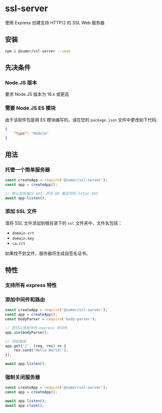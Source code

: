 # ssl-server
使用 Express 创建支持 HTTP/2 的 SSL Web 服务器

## 安装
```bash
npm i @sumor/ssl-server --save
```

## 先决条件

### Node.JS 版本
要求 Node.JS 版本为 16.x 或更高

### 需要 Node.JS ES 模块
由于该软件包是用 ES 模块编写的，请在您的 ```package.json``` 文件中更改如下代码:
```json
{
    "type": "module"
}
```

## 用法

### 托管一个简单服务器

```javascript
const createApp = require('@sumor/ssl-server');
const app = createApp();

// 默认监听端口 443，并将 80 重定向到 https 443
await app.listen();
```


### 添加 SSL 文件
请将 SSL 文件添加到根目录下的 ```ssl``` 文件夹中，文件名包括：
- ```domain.crt```
- ```domain.key```
- ```ca.crt```

如果找不到文件，服务器将生成自签名证书。

## 特性

### 支持所有 express 特性

### 添加中间件和路由

```javascript
const createApp = require('@sumor/ssl-server');
const app = createApp();
const bodyParser = require('body-parser');

// 您可以添加任何 express 中间件
app.use(bodyParser);

// 添加路由
app.get('/', (req, res) => {
    res.send('Hello World!');
});

await app.listen();
```

### 强制关闭服务器

```javascript
const createApp = require('@sumor/ssl-server');
const app = createApp();

await app.listen();
await app.close();
```